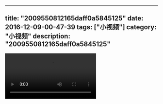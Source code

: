 
---
title: "2009550812165daff0a5845125"
date: 2016-12-09-00-47-39
tags: ["小视频"]
category: "小视频"
description: "2009550812165daff0a5845125"
---
<video src="http://ohtsqip0g.bkt.clouddn.com/2009550812165daff0a5845125.mp4" controls="controls"></video>
